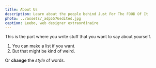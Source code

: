 ```yaml
---
title: About Us
description: Learn about the people behind Just For The FOOD Of It
photo: ../assets/_adp5576edited.jpg
caption: Leebo, web designer extraordinaire
---
```


This is the part where you write stuff that you want to say about yourself.

1. You can make a list if you want.
2. But that might be kind of weird.

Or **change** the _style_ of words.
